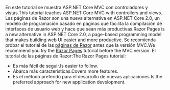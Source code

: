 <span data-ttu-id="7f2e6-101">En este tutorial se muestra ASP.NET Core MVC con controladores y vistas.</span><span class="sxs-lookup"><span data-stu-id="7f2e6-101">This tutorial teaches ASP.NET Core MVC with controllers and views.</span></span> <span data-ttu-id="7f2e6-102">Las páginas de Razor son una nueva alternativa en ASP.NET Core 2.0, un modelo de programación basado en páginas que facilita la compilación de interfaces de usuario web y hace que sean más productivas.</span><span class="sxs-lookup"><span data-stu-id="7f2e6-102">Razor Pages is a new alternative in ASP.NET Core 2.0, a page-based programming model that makes building web UI easier and more productive.</span></span> <span data-ttu-id="7f2e6-103">Se recomienda probar el tutorial de las [páginas de Razor](xref:mvc/razor-pages/index) antes que la versión MVC.</span><span class="sxs-lookup"><span data-stu-id="7f2e6-103">We recommend you try the [Razor Pages](xref:mvc/razor-pages/index) tutorial before the MVC version.</span></span> <span data-ttu-id="7f2e6-104">El tutorial de las páginas de Razor:</span><span class="sxs-lookup"><span data-stu-id="7f2e6-104">The Razor Pages tutorial:</span></span>

* <span data-ttu-id="7f2e6-105">Es más fácil de seguir.</span><span class="sxs-lookup"><span data-stu-id="7f2e6-105">Is easier to follow.</span></span>
* <span data-ttu-id="7f2e6-106">Abarca más características.</span><span class="sxs-lookup"><span data-stu-id="7f2e6-106">Covers more features.</span></span>
* <span data-ttu-id="7f2e6-107">Es el método preferido para el desarrollo de nuevas aplicaciones.</span><span class="sxs-lookup"><span data-stu-id="7f2e6-107">Is the preferred approach for new application development.</span></span>
